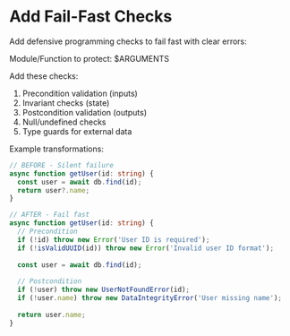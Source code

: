 # Add Fail-Fast Checks

Add defensive programming checks to fail fast with clear errors:

Module/Function to protect: $ARGUMENTS

Add these checks:
1. Precondition validation (inputs)
2. Invariant checks (state)
3. Postcondition validation (outputs)
4. Null/undefined checks
5. Type guards for external data

Example transformations:
```typescript
// BEFORE - Silent failure
async function getUser(id: string) {
  const user = await db.find(id);
  return user?.name;
}

// AFTER - Fail fast
async function getUser(id: string) {
  // Precondition
  if (!id) throw new Error('User ID is required');
  if (!isValidUUID(id)) throw new Error('Invalid user ID format');
  
  const user = await db.find(id);
  
  // Postcondition
  if (!user) throw new UserNotFoundError(id);
  if (!user.name) throw new DataIntegrityError('User missing name');
  
  return user.name;
}
```